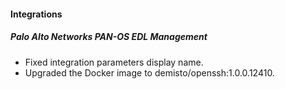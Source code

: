 
#### Integrations
##### Palo Alto Networks PAN-OS EDL Management
- Fixed integration parameters display name.
- Upgraded the Docker image to demisto/openssh:1.0.0.12410.